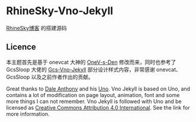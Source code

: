# RhineSky-Vno-Jekyll
[RhineSky博客](https://macjab.com) 的搭建源码

## Licence

本主题首先是基于 onevcat 大神的 [OneV-s-Den](https://github.com/onevcat/OneV-s-Den) 修改而来，同时也参考了 GcsSloop 大佬的 [Gcs-Vno-Jekyll](https://github.com/GcsSloop/Gcs-Vno-Jekyll) 部分设计样式内容，非常感谢 onevcat、GcsSloop 以及之前作者作出的贡献。

Great thanks to [Dale Anthony](https://github.com/daleanthony) and his [Uno](https://github.com/daleanthony/uno). Vno Jekyll is based on Uno, and contains a lot of modification on page layout, animation, font and some more things I can not remember. Vno Jekyll is followed with Uno and be licensed as [Creative Commons Attribution 4.0 International](http://creativecommons.org/licenses/by/4.0/). See the link for more information.
